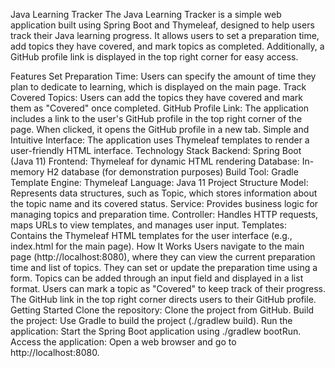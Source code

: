 Java Learning Tracker
The Java Learning Tracker is a simple web application built using Spring Boot and Thymeleaf, designed to help users track their Java learning progress. It allows users to set a preparation time, add topics they have covered, and mark topics as completed. Additionally, a GitHub profile link is displayed in the top right corner for easy access.

Features
Set Preparation Time: Users can specify the amount of time they plan to dedicate to learning, which is displayed on the main page.
Track Covered Topics: Users can add the topics they have covered and mark them as "Covered" once completed.
GitHub Profile Link: The application includes a link to the user's GitHub profile in the top right corner of the page. When clicked, it opens the GitHub profile in a new tab.
Simple and Intuitive Interface: The application uses Thymeleaf templates to render a user-friendly HTML interface.
Technology Stack
Backend: Spring Boot (Java 11)
Frontend: Thymeleaf for dynamic HTML rendering
Database: In-memory H2 database (for demonstration purposes)
Build Tool: Gradle
Template Engine: Thymeleaf
Language: Java 11
Project Structure
Model: Represents data structures, such as Topic, which stores information about the topic name and its covered status.
Service: Provides business logic for managing topics and preparation time.
Controller: Handles HTTP requests, maps URLs to view templates, and manages user input.
Templates: Contains the Thymeleaf HTML templates for the user interface (e.g., index.html for the main page).
How It Works
Users navigate to the main page (http://localhost:8080), where they can view the current preparation time and list of topics.
They can set or update the preparation time using a form.
Topics can be added through an input field and displayed in a list format.
Users can mark a topic as "Covered" to keep track of their progress.
The GitHub link in the top right corner directs users to their GitHub profile.
Getting Started
Clone the repository: Clone the project from GitHub.
Build the project: Use Gradle to build the project (./gradlew build).
Run the application: Start the Spring Boot application using ./gradlew bootRun.
Access the application: Open a web browser and go to http://localhost:8080.
